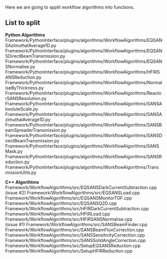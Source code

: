 Here we are going to spplit workflow algorithms into functions.

List to split
-------------

**Python Algorithms**  
Framework/PythonInterface/plugins/algorithms/WorkflowAlgorithms/EQSANSAzimuthalAverage1D.py  
Framework/PythonInterface/plugins/algorithms/WorkflowAlgorithms/EQSANSDirectBeamTransmission.py  
Framework/PythonInterface/plugins/algorithms/WorkflowAlgorithms/EQSANSNormalise.py  
Framework/PythonInterface/plugins/algorithms/WorkflowAlgorithms/HFIRSANSReduction.py  
Framework/PythonInterface/plugins/algorithms/WorkflowAlgorithms/NormaliseByThickness.py  
Framework/PythonInterface/plugins/algorithms/WorkflowAlgorithms/ReactorSANSResolution.py  
Framework/PythonInterface/plugins/algorithms/WorkflowAlgorithms/SANSAbsoluteScale.py  
Framework/PythonInterface/plugins/algorithms/WorkflowAlgorithms/SANSAzimuthalAverage1D.py  
Framework/PythonInterface/plugins/algorithms/WorkflowAlgorithms/SANSBeamSpreaderTransmission.py  
Framework/PythonInterface/plugins/algorithms/WorkflowAlgorithms/SANSDirectBeamTransmission.py  
Framework/PythonInterface/plugins/algorithms/WorkflowAlgorithms/SANSMask.py  
Framework/PythonInterface/plugins/algorithms/WorkflowAlgorithms/SANSReduction.py  
Framework/PythonInterface/plugins/algorithms/WorkflowAlgorithms/TransmissionUtils.py  

**C++ Algorihtms**  
Framework/WorkflowAlgorithms/src/EQSANSDarkCurrentSubtraction.cpp  
(issue #2) Framework/WorkflowAlgorithms/src/EQSANSLoad.cpp  
Framework/WorkflowAlgorithms/src/EQSANSMonitorTOF.cpp  
Framework/WorkflowAlgorithms/src/EQSANSQ2D.cpp  
Framework/WorkflowAlgorithms/src/HFIRDarkCurrentSubtraction.cpp  
Framework/WorkflowAlgorithms/src/HFIRLoad.cpp  
Framework/WorkflowAlgorithms/src/HFIRSANSNormalise.cpp  
(issue #1) Framework/WorkflowAlgorithms/src/SANSBeamFinder.cpp  
Framework/WorkflowAlgorithms/src/SANSBeamFluxCorrection.cpp  
Framework/WorkflowAlgorithms/src/SANSSensitivityCorrection.cpp  
Framework/WorkflowAlgorithms/src/SANSSolidAngleCorrection.cpp  
Framework/WorkflowAlgorithms/src/SetupEQSANSReduction.cpp  
Framework/WorkflowAlgorithms/src/SetupHFIRReduction.cpp  
